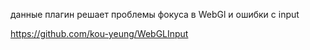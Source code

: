 данные плагин решает проблемы фокуса в WebGl и ошибки с input 

https://github.com/kou-yeung/WebGLInput
